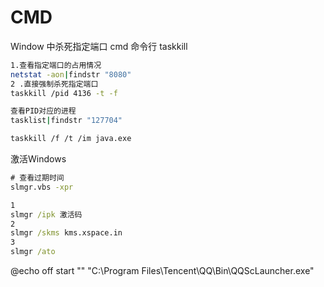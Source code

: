 # CMD

Window 中杀死指定端口 cmd 命令行 taskkill

```bash
1.查看指定端口的占用情况
netstat -aon|findstr "8080"
2 .直接强制杀死指定端口
taskkill /pid 4136 -t -f

查看PID对应的进程
tasklist|findstr "127704"

taskkill /f /t /im java.exe
```

激活Windows

```cmd
# 查看过期时间
slmgr.vbs -xpr

1
slmgr /ipk 激活码
2
slmgr /skms kms.xspace.in
3
slmgr /ato
```

@echo off
start "" "C:\Program Files\Tencent\QQ\Bin\QQScLauncher.exe"
